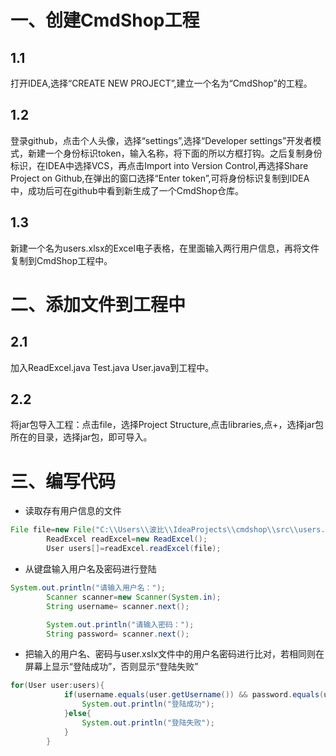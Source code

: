 # 一、创建CmdShop工程

## 1.1

打开IDEA,选择“CREATE NEW PROJECT”,建立一个名为“CmdShop”的工程。

## 1.2

登录github，点击个人头像，选择“settings”,选择“Developer settings”开发者模式，新建一个身份标识token，输入名称，将下面的所以方框打钩。之后复制身份标识，在IDEA中选择VCS，再点击Import into Version Control,再选择Share Project on Github,在弹出的窗口选择“Enter token”,可将身份标识复制到IDEA中，成功后可在github中看到新生成了一个CmdShop仓库。

## 1.3

新建一个名为users.xlsx的Excel电子表格，在里面输入两行用户信息，再将文件复制到CmdShop工程中。

# 二、添加文件到工程中

## 2.1

加入ReadExcel.java Test.java User.java到工程中。

## 2.2

将jar包导入工程：点击file，选择Project Structure,点击libraries,点+，选择jar包所在的目录，选择jar包，即可导入。

# 三、编写代码

- 读取存有用户信息的文件

```java
File file=new File("C:\\Users\\波比\\IdeaProjects\\cmdshop\\src\\users.xlsx");
        ReadExcel readExcel=new ReadExcel();
        User users[]=readExcel.readExcel(file);
```

- 从键盘输入用户名及密码进行登陆

```java
System.out.println("请输入用户名：");
        Scanner scanner=new Scanner(System.in);
        String username= scanner.next();

        System.out.println("请输入密码：");
        String password= scanner.next();
```

- 把输入的用户名、密码与user.xslx文件中的用户名密码进行比对，若相同则在屏幕上显示“登陆成功”，否则显示“登陆失败”

```java
for(User user:users){
            if(username.equals(user.getUsername()) && password.equals(user.getPassword())){
                System.out.println("登陆成功");
            }else{
                System.out.println("登陆失败");
            }
        }
```
